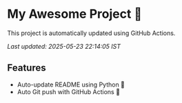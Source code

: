 # My Awesome Project 🚀

This project is automatically updated using GitHub Actions.

_Last updated: 2025-05-23 22:14:05 IST_

## Features
- Auto-update README using Python 🐍
- Auto Git push with GitHub Actions 🤖
